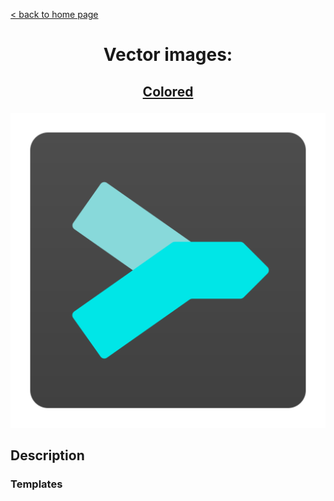 [&lt; back to home page](../../../../ "Home page")

<h1><p align="center">Vector images: </p></h1>

<h2><p align="center"><a href="Sublime Merge.colored.svg" title="Sublime Merge colored icon">Colored</a></p></h2>
<div>
	<img src="Sublime Merge.colored.svg" alt="Sublime Merge colored icon" title="Sublime Merge colored icon">
</div>

## Description

### Templates